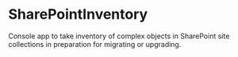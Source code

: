 # SharePointInventory
Console app to take inventory of complex objects in SharePoint site collections in preparation for migrating or upgrading.
